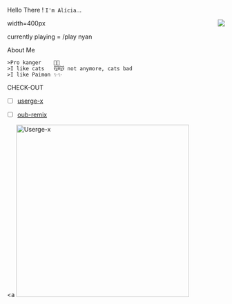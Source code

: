 
Hello There ! ```I'm Alícia```...




<a><img align=right src='https://media3.giphy.com/media/11lxCeKo6cHkJy/giphy.gif'/> width=400px</a>

currently playing = /play nyan

About Me 

```
>Pro kanger    🙁🙁
>I like cats   😽😽 not anymore, cats bad
>I like Paimon ✨✨
```



CHECK-OUT

- [ ] [userge-x](https://github.com/code-rgb/Userge-X)
- [ ] [oub-remix](https://github.com/sahyam2019/oub-remix)


<a <img src="https://media3.giphy.com/media/11lxCeKo6cHkJy/giphy.gif" alt="Userge-x" width=400px></a>
